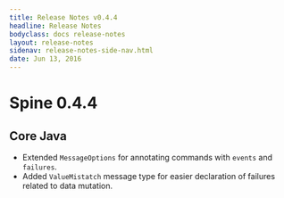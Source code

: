 ```yaml
---
title: Release Notes v0.4.4
headline: Release Notes
bodyclass: docs release-notes
layout: release-notes
sidenav: release-notes-side-nav.html
date: Jun 13, 2016
---
```


# Spine 0.4.4

## Core Java

- Extended `MessageOptions` for annotating commands with `events` and `failures`.
- Added `ValueMistatch` message type for easier declaration of failures related to data mutation.
